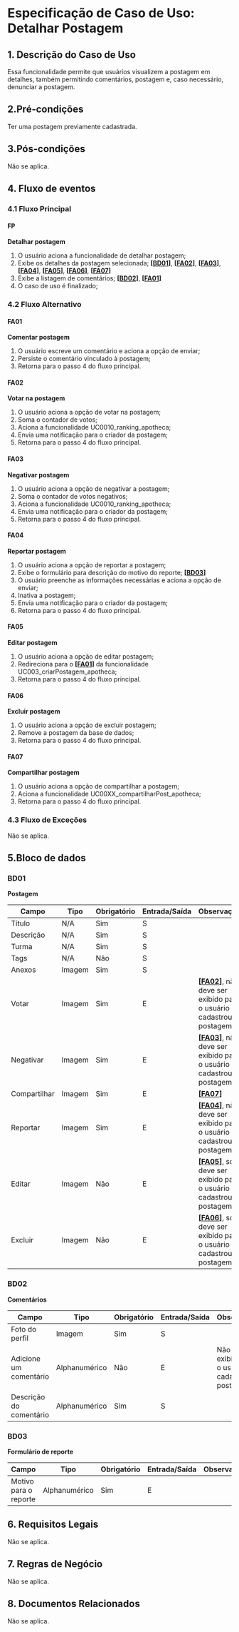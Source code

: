 # Especificação de Caso de Uso: Detalhar Postagem

## 1. Descrição do Caso de Uso
Essa funcionalidade permite que usuários visualizem a postagem em detalhes, também permitindo comentários, postagem e, caso necessário, denunciar a postagem.

## 2.Pré-condições
Ter uma postagem previamente cadastrada.

## 3.Pós-condições
Não se aplica.

## 4. Fluxo de eventos
### 4.1 Fluxo Principal
#### FP
**Detalhar postagem**

1. O usuário aciona a funcionalidade de detalhar postagem;
1. Exibe os detalhes da postagem selecionada;  **[[BD01](#bd01)]**, **[[FA02](#fa02)]**, **[[FA03](#fa03)]**, **[[FA04](#fa04)]**, **[[FA05](#fa05)]**, **[[FA06](#fa06)]**, **[[FA07](#fa07)]**
1. Exibe a listagem de comentários; **[[BD02](#bd02)]**, **[[FA01](#fa01)]**
1. O caso de uso é finalizado;
### 4.2 Fluxo Alternativo

#### FA01
**Comentar postagem**

1. O usuário escreve um comentário e aciona a opção de enviar;
1. Persiste o comentário vinculado à postagem;
1. Retorna para o passo 4 do fluxo principal.

#### FA02
**Votar na postagem**

1. O usuário aciona a opção de votar na postagem;
1. Soma o contador de votos;
1. Aciona a funcionalidade UC0010_ranking_apotheca;
1. Envia uma notificação para o criador da postagem;
1. Retorna para o passo 4 do fluxo principal.

#### FA03
**Negativar postagem**

1. O usuário aciona a opção de negativar a postagem;
1. Soma o contador de votos negativos;
1. Aciona a funcionalidade UC0010_ranking_apotheca;
1. Envia uma notificação para o criador da postagem;
1. Retorna para o passo 4 do fluxo principal.

#### FA04
**Reportar postagem**

1. O usuário aciona a opção de reportar a postagem;
1. Exibe o formulário para descrição do motivo do reporte; **[[BD03](#bd03)]**
1. O usuário preenche as informações necessárias e aciona a opção de enviar;
1. Inativa a postagem;
1. Envia uma notificação para o criador da postagem;
1. Retorna para o passo 4 do fluxo principal.

#### FA05
**Editar postagem**

1. O usuário aciona a opção de editar postagem;
1. Redireciona para o **[[FA01](#fa01)]** da funcionalidade UC003_criarPostagem_apotheca;
1. Retorna para o passo 4 do fluxo principal.

#### FA06
**Excluir postagem**

1. O usuário aciona a opção de excluir postagem;
1. Remove a postagem da base de dados;
1. Retorna para o passo 4 do fluxo principal.

#### FA07
**Compartilhar postagem**
1. O usuário aciona a opção de compartilhar a postagem;
1. Aciona a funcionalidade UC00XX_compartilharPost_apotheca;
1. Retorna para o passo 4 do fluxo principal.

### 4.3 Fluxo de Exceções

Não se aplica.

## 5.Bloco de dados
### BD01
**Postagem**

| Campo                        | Tipo         | Obrigatório | Entrada/Saída | Observações                                                            |
|------------------------------|--------------|-------------|---------------|------------------------------------------------------------------------|
| Título                       | N/A          | Sim         | S             |                                                                        |
| Descrição                    | N/A          | Sim         | S             |                                                                        |
| Turma                        | N/A          | Sim         | S             |                                                                        |
| Tags                         | N/A          | Não         | S             |                                                                        |
| Anexos                       | Imagem       | Sim         | S             |                                                                        |
| Votar                        | Imagem       | Sim         | E             | **[[FA02](#fa02)]**, não deve ser exibido para o usuário que cadastrou a postagem.                                                    |
| Negativar                    | Imagem       | Sim         | E             | **[[FA03](#fa03)]**, não deve ser exibido para o usuário que cadastrou a postagem.                                                    |
| Compartilhar                 | Imagem       | Sim         | E             | **[[FA07](#fa07)]**                                                    |
| Reportar                     | Imagem       | Sim         | E             | **[[FA04](#fa04)]**, não deve ser exibido para o usuário que cadastrou a postagem.                                                   |
| Editar                       | Imagem       | Não         | E             | **[[FA05](#fa05)]**, só deve ser exibido para o usuário que cadastrou a postagem.                                                    |
| Excluir                      | Imagem       | Não         | E             | **[[FA06](#fa06)]**, só deve ser exibido para o usuário que cadastrou a postagem.                                                    |

### BD02
**Comentários**

| Campo                        | Tipo         | Obrigatório | Entrada/Saída | Observações                                                            |
|------------------------------|--------------|-------------|---------------|------------------------------------------------------------------------|
| Foto do perfil               | Imagem       | Sim         | S             |                                                          |
| Adicione um comentário       | Alphanumérico| Não         | E             | Não deve ser exibido para o usuário que cadastrou a postagem.          |
| Descrição do comentário      | Alphanumérico| Sim         | S             |                                                                        |

### BD03
**Formulário de reporte**

| Campo                        | Tipo         | Obrigatório | Entrada/Saída | Observações                                                            |
|------------------------------|--------------|-------------|---------------|------------------------------------------------------------------------|
| Motivo para o reporte        | Alphanumérico| Sim         | E             |                                                                        |

## 6. Requisitos Legais
Não se aplica.

## 7. Regras de Negócio
Não se aplica.

## 8. Documentos Relacionados
Não se aplica.
